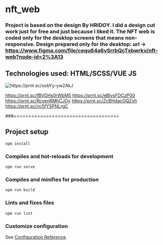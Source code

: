 # nft_web

### Project is based on the design By HRIDOY. I did a design cut work just for free and just because I liked it. The NFT web is coded only for the desktop screens that means non-responsive. Design prepared only for the desktop: url -> https://www.figma.com/file/cequ64a6vSrrbQcTxbwrkv/nft-web?node-id=2%3A13

## Technologies used: HTML/SCSS/VUE JS



<img
  src="https://prnt.sc/xobYy-yw2AkJ"
  alt="https://prnt.sc/xobYy-yw2AkJ"
  style="display: inline-block; margin: 0 auto; max-width: 300px">

https://prnt.sc/fBVGHs0rWbM5
https://prnt.sc/eBlvsFDCzP00
https://prnt.sc/RcvenRMhCJOy
https://prnt.sc/ZcBHdacOQZyh
https://prnt.sc/nc5fYSPNLrgC

###====================================

## Project setup 
```
npm install
```

### Compiles and hot-reloads for development
```
npm run serve
```

### Compiles and minifies for production
```
npm run build
```

### Lints and fixes files
```
npm run lint
```

### Customize configuration
See [Configuration Reference](https://cli.vuejs.org/config/).
